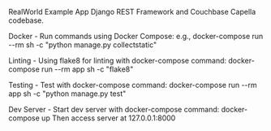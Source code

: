 RealWorld Example App
Django REST Framework and Couchbase Capella codebase.

Docker - Run commands using Docker Compose:
    e.g., docker-compose run --rm sh -c "python manage.py collectstatic"

Linting - Using flake8 for linting with docker-compose command:
    docker-compose run --rm app sh -c "flake8"

Testing - Test with docker-compose command:
    docker-compose run --rm app sh -c "python manage.py test"

Dev Server - Start dev server with docker-compose command:
    docker-compose up
    Then access server at 127.0.0.1:8000